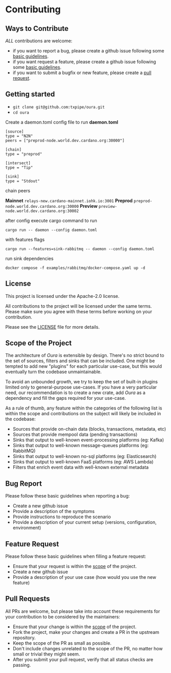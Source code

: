 # Contributing

## Ways to Contribute

_ALL_ contributions are welcome:

- if you want to report a bug, please create a github issue following some [basic guidelines](#bug-report).
- if you want request a feature, please create a github issue following some [basic guidelines](#feature-request).
- if you want to submit a bugfix or new feature, please create a [pull request](#pull-requests).

## Getting started

- `git clone git@github.com:txpipe/oura.git`
- `cd oura`

Create a daemon.toml config file to run
**daemon.toml**

```
[source]
type = "N2N"
peers = ["preprod-node.world.dev.cardano.org:30000"]

[chain]
type = "preprod"

[intersect]
type = "Tip"

[sink]
type = "Stdout"
```

chain peers

**Mainnet** `relays-new.cardano-mainnet.iohk.io:3001`
**Preprod** `preprod-node.world.dev.cardano.org:30000`
**Preview** `preview-node.world.dev.cardano.org:30002`

after config execute cargo command to run

`cargo run -- daemon --config daemon.toml`

with features flags

`cargo run --features=sink-rabbitmq -- daemon --config daemon.toml`

run sink dependencies

`docker compose -f examples/rabbitmq/docker-compose.yaml up -d`

## License

This project is licensed under the Apache-2.0 license.

All contributions to the project will be licensed under the same terms. Please make sure you agree with these terms before working on your contribution.

Please see the [LICENSE](LICENSE.md) file for more details.

## Scope of the Project

The architecture of _Oura_ is extensible by design. There's no strict bound to the set of sources, filters and sinks that can be included. One might be tempted to add new "plugins" for each particular use-case, but this would eventually turn the codebase unmaintainable.

To avoid an unbounded growth, we try to keep the set of built-in plugins limited only to general-purpose use-cases. If you have a very particular need, our recommendation is to create a new crate, add _Oura_ as a dependency and fill the gaps required for your use-case.

As a rule of thumb, any feature within the categories of the following list is within the scope and contributions on the subject will likely be included in the codebase:

- Sources that provide on-chain data (blocks, transactions, metadata, etc)
- Sources that provide mempool data (pending transactions)
- Sinks that output to well-known event-processing platforms (eg: Kafka)
- Sinks that output to well-known message-queues platforms (eg: RabbitMQ)
- Sinks that output to well-known no-sql platforms (eg: Elasticsearch)
- Sinks that output to well-known FaaS platforms (eg: AWS Lambda)
- Filters that enrich event data with well-known external metadata

## Bug Report

Please follow these basic guidelines when reporting a bug:

- Create a new github issue
- Provide a description of the symptoms
- Provide instructions to reproduce the scenario
- Provide a description of your current setup (versions, configuration, environment)

## Feature Request

Please follow these basic guidelines when filling a feature request:

- Ensure that your request is within the [scope](#scope-of-the-project) of the project.
- Create a new github issue
- Provide a description of your use case (how would you use the new feature)

## Pull Requests

All PRs are welcome, but please take into account these requirements for your contribution to be considered by the maintainers:

- Ensure that your change is within the [scope](#scope-of-the-project) of the project.
- Fork the project, make your changes and create a PR in the upstream repository.
- Keep the scope of the PR as small as possible.
- Don't include changes unrelated to the scope of the PR, no matter how small or trivial they might seem.
- After you submit your pull request, verify that all status checks are passing.
